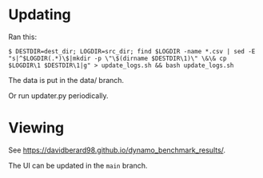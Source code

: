 # Updating

Ran this:
```
$ DESTDIR=dest_dir; LOGDIR=src_dir; find $LOGDIR -name *.csv | sed -E "s|^$LOGDIR(.*)\$|mkdir -p \"\$(dirname $DESTDIR\1)\" \&\& cp $LOGDIR\1 $DESTDIR\1|g" > update_logs.sh && bash update_logs.sh
```

The data is put in the data/ branch.

Or run updater.py periodically.

# Viewing

See https://davidberard98.github.io/dynamo_benchmark_results/.

The UI can be updated in the `main` branch.
